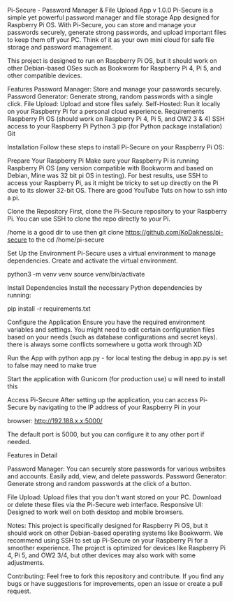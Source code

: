 Pi-Secure - Password Manager & File Upload App
v 1.0.0
Pi-Secure is a simple yet powerful password manager and file storage App designed for Raspberry Pi OS. With Pi-Secure, you can store and manage your passwords securely, generate strong passwords, and upload important files to keep them off your PC. Think of it as your own mini cloud for safe file storage and password management.

This project is designed to run on Raspberry Pi OS, but it should work on other Debian-based OSes such as Bookworm for Raspberry Pi 4, Pi 5, and other compatible devices.

Features Password Manager: Store and manage your passwords securely. Password Generator: Generate strong, random passwords with a single click. File Upload: Upload and store files safely. Self-Hosted: Run it locally on your Raspberry Pi for a personal cloud experience. Requirements Raspberry Pi OS (should work on Raspberry Pi 4, Pi 5, and OW2 3 & 4) SSH access to your Raspberry Pi Python 3 pip (for Python package installation) Git

Installation Follow these steps to install Pi-Secure on your Raspberry Pi OS:

Prepare Your Raspberry Pi Make sure your Raspberry Pi is running Raspberry Pi OS (any version compatible with Bookworm and based on Debian, Mine was 32 bit pi OS in testing). For best results, use SSH to access your Raspberry Pi, as it might be tricky to set up directly on the Pi due to its slower 32-bit OS. There are good YouTube Tuts on how to ssh into a pi.

Clone the Repository First, clone the Pi-Secure repository to your Raspberry Pi. You can use SSH to clone the repo directly to your Pi.

/home is a good dir to use then git clone https://github.com/KoDakness/pi-secure to the cd /home/pi-secure

Set Up the Environment Pi-Secure uses a virtual environment to manage dependencies. Create and activate the virtual environment.

python3 -m venv venv source venv/bin/activate

Install Dependencies Install the necessary Python dependencies by running:

pip install -r requirements.txt

Configure the Application Ensure you have the required environment variables and settings. You might need to edit certain configuration files based on your needs (such as database configurations and secret keys). there is always some conflicts somewhere u gotta work through XD

Run the App with python app.py - for local testing the debug in app.py is set to false may need to make true

Start the application with Gunicorn (for production use) u will need to install this

Access Pi-Secure After setting up the application, you can access Pi-Secure by navigating to the IP address of your Raspberry Pi in your

browser: http://192.188.x.x:5000/

The default port is 5000, but you can configure it to any other port if needed.

Features in Detail

Password Manager: You can securely store passwords for various websites and accounts. Easily add, view, and delete passwords. Password Generator: Generate strong and random passwords at the click of a button.

File Upload: Upload files that you don't want stored on your PC. Download or delete these files via the Pi-Secure web interface. Responsive UI: Designed to work well on both desktop and mobile browsers.

Notes: This project is specifically designed for Raspberry Pi OS, but it should work on other Debian-based operating systems like Bookworm. We recommend using SSH to set up Pi-Secure on your Raspberry Pi for a smoother experience. The project is optimized for devices like Raspberry Pi 4, Pi 5, and OW2 3/4, but other devices may also work with some adjustments.

Contributing: Feel free to fork this repository and contribute. If you find any bugs or have suggestions for improvements, open an issue or
create a pull request.
